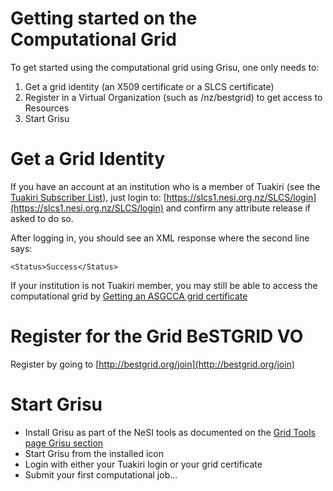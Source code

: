 # Getting started on the Computational Grid

To get started using the computational grid using Grisu, one only needs to:

1. Get a grid identity (an X509 certificate or a SLCS certificate)
2. Register in a Virtual Organization (such as /nz/bestgrid) to get access to Resources
3. Start Grisu

# Get a Grid Identity

If you have an account at an institution who is a member of Tuakiri (see the [Tuakiri Subscriber List](https://tuakiri.ac.nz/confluence/display/Tuakiri/Subscriber+List)), just login to: [https://slcs1.nesi.org.nz/SLCS/login](https://slcs1.nesi.org.nz/SLCS/login) and confirm any attribute release if asked to do so.

After logging in, you should see an XML response where the second line says:

``` 
<Status>Success</Status>
```

If your institution is not Tuakiri member, you may still be able to access the computational grid by [Getting an ASGCCA grid certificate](/wiki/spaces/BeSTGRID/pages/3818228614)

# Register for the Grid BeSTGRID VO

Register by going to [http://bestgrid.org/join](http://bestgrid.org/join)

# Start Grisu

- Install Grisu as part of the NeSI tools as documented on the [Grid Tools page Grisu section](/wiki/spaces/BeSTGRID/pages/3818228739#GridTools-Grisu)
- Start Grisu from the installed icon
- Login with either your Tuakiri login or your grid certificate
- Submit your first computational job...
